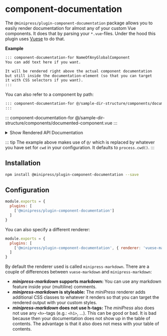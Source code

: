 
# component-documentation
The `@minipress/plugin-component-documentation` package allows you to easily render documentation for almost any of your custom Vue components. It does that by parsing your `*.vue`-files. Under the hood this plugin uses [Vuese](https://github.com/vue-contrib/vuese) to do that.

**Example**
```md {highlightLines:[1,7]}
::: component-documentation-for NameOfAnyGlobalComponent
You can add text here if you want.

It will be rendered right above the actual component documentation
but still inside the documentation-element (so that you can target
it with CSS selectors if you want).
:::
```

You can also refer to a component by path:

```md {highlightLines:[1,7]}
::: component-documentation-for @/sample-dir-structure/components/documented-component.vue
:::
```

::: component-documentation-for @/sample-dir-structure/components/documented-component.vue
:::

<details>
<summary>Show Rendered API Documentation</summary>

::: component-documentation-for @/sample-dir-structure/components/documented-component.vue
:::

</details>

::: tip
The example above makes use of `@/` which is replaced by whatever you have set for `cwd` in your configuration. It defaults to `process.cwd()`.
:::

## Installation
```sh
npm install @minipress/plugin-component-documentation --save
```

## Configuration

```js
module.exports = {
  plugins: [
    ['@minipress/plugin-component-documentation']
  ]
}
```

You can also specify a different renderer:

```js
module.exports = {
  plugins: [
    ['@minipress/plugin-component-documentation', { renderer: 'vuese-markdown' }]
  ]
}
```

By default the renderer used is called `minipress-markdown`. There are a couple of differences between `vuese-markdown` and `minipress-markdown`:

- ***minipress-markdown* supports markdown:** You can use any markdown feature inside your (multiline) comments.
- ***minipress-markdown* is styleable:** The *miniPress* renderer adds additional CSS classes to whatever it renders so that you can target the rendered output with your custom styles.
- ***minipress-markdown* does not use h-tags:** The *miniPress* also does not use any `<h>`-tags (e.g.: `<h1>`, …). This can be good or bad. It is bad because then your documentation does not show up in the table of contents. The advantage is that it also does not mess with your table of contents.

